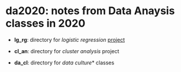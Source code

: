 # da2020: notes from Data Anaysis classes in 2020


  - **lg_rg**: directory for *logistic regression* [project](lg_rg/project.Rmd) 

  - **cl_an**: directory for *cluster analysis* project 

  - **da_cl**: directory for *data culture** classes

